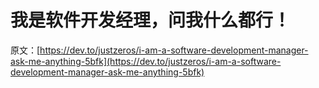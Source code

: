 # 我是软件开发经理，问我什么都行！

原文：[https://dev.to/justzeros/i-am-a-software-development-manager-ask-me-anything-5bfk](https://dev.to/justzeros/i-am-a-software-development-manager-ask-me-anything-5bfk)